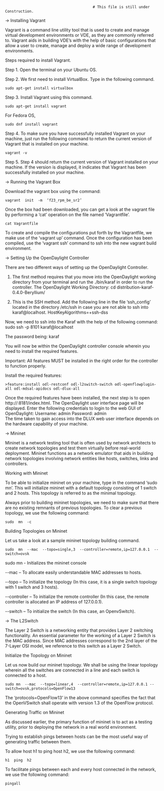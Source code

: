                                             # This file is still under Construction.

→ Installing Vagrant

Vagrant is a command line utility tool that is used to create and manage virtual development environments or VDE, as they are commonly referred to.
Vagrant aids in building VDE’s with the help of basic configurations that allow a user to create, manage and deploy a wide range of development environments.

Steps required to install Vagrant.

Step 1. Open the terminal on your Ubuntu OS.

Step 2. We first need to install VirtualBox. Type in the following command.

    sudo apt-get install virtualbox

Step 3. Install Vagrant using this command.
	
    sudo apt-get install vagrant

For Fedora OS,

    sudo dnf install vagrant
				
Step 4. To make sure you have successfully installed Vagrant on your machine, just run the following command to return the current version of Vagrant that is installed on your machine.

    vagrant -v

Step 5.  Step 4 should return the current version of Vagrant installed on your machine. If the version is displayed, it indicates that Vagrant has been successfully installed on your machine.

→ Running the Vagrant Box
	
Download the vagrant box using the command:

    vagrant  init  -m  ‘f23_rpm_be_sr2’

Once the box had been downloaded, you can get a look at the vagrant file by performing a ‘cat’ operation on the file named ‘Vagrantfile’.

    cat Vagrantfile

To create and compile the configurations put forth by the Vagrantfile, we make use of the ‘vagrant up’ command. Once the configuration has been compiled, use the ‘vagrant ssh’ command to ssh into the new vagrant build environment.


→ Setting Up the OpenDaylight Controller

There are two different ways of setting up the OpenDaylight Controller. 

1. The first method requires that you move into the OpenDaylight working directory from your terminal and run the ./bin/karaf in order to run the controller.
The OpenDaylight Working Directory:   cd   distribution-karaf-0.4.0-Beryllium/

2. This is the SSH method. Add the following line in the file ‘ssh_config’ located in the directory   /etc/ssh in case you are not able to ssh into karaf@localhost.
    HostKeyAlgorithms=+ssh-dss

Now, we need to ssh into the Karaf with the help of the following command:
    sudo  ssh  -p  8101  karaf@localhost
	
The password being:  karaf

You will now be within the OpenDaylight controller console wherein you need to install the required features.

Important: All features MUST be installed in the right order for the controller to function properly.

Install the required features:

	>feature:install odl-restconf odl-l2switch-switch odl-openflowplugin-all odl-mdsal-apidocs odl-dlux-all
	
Once the required features have been installed, the next step is to open http://<Controller Ip>:8181/index.html. The OpenDaylight user interface page will be displayed. Enter the following credentials to login to the web GUI of OpenDaylight:
Username: admin
Password: admin  	
The time taken to gain access into the DLUX web user interface depends on the hardware capability of your machine.

→ Mininet 

Mininet is a network testing tool that is often used by network architects to create network topologies and test them virtually before real-world deployment. Mininet functions as a network emulator that aids  in building network topologies involving network entities like hosts, switches, links and controllers.

Working with Mininet

To be able to initialize mininet on your machine, type in the command   ‘sudo  mn’. This will initialize mininet with a default topology consisting of 1 switch and 2 hosts. This topology is referred to as the minimal topology.

Always prior to building mininet topologies, we need to make sure that there are no existing remnants of previous topologies. To clear a previous topology, we use the following command:

    sudo  mn  -c

Building Topologies on Mininet

Let us take a look at a sample mininet topology building command.

    sudo  mn  --mac  --topo=single,3  --controller=remote,ip=127.0.0.1  --switch=ovsk

sudo mn - Initializes the mininet console

--mac – To allocate easily understandable MAC addresses to hosts.

--topo – To initialize the topology (In this case, it is a single switch topology with 1 switch and 3 hosts).

--controller – To initialize the remote controller (In this case, the remote controller is allocated an IP address of 127.0.0.1).

--switch – To initialize the switch (In this case, an OpenvSwitch).

→ The L2Switch 

The Layer 2 Switch is a networking entity that provides Layer 2 switching functionality. An essential parameter for the working of a Layer 2 Switch is the MAC address. Since MAC addresses correspond to the 2nd layer of the 7-Layer OSI model, we reference to this switch as a Layer 2 Switch.

Initialize the Topology on Mininet

Let us now build our mininet topology. We shall be using the linear topology wherein all the switches are connected in a line and each switch is connected to a host.

    sudo mn  --mac  --topo=linear,4  --controller=remote,ip=127.0.0.1 --switch=ovsk,protocols=OpenFlow13

The ‘protocols=OpenFlow13’ in the above command specifies the fact that the OpenVSwitch shall operate with version 1.3 of the OpenFlow protocol.

Generating Traffic on Mininet

As discussed earlier, the primary function of mininet is to act as a testing utility, prior to deploying the network in a real world environment.

Trying to establish pings between hosts can be the most useful way of generating traffic between them.

To allow host h1 to ping host h2, we use the following command:

    h1  ping  h2

To facilitate pings between each and every host connected in the network, we use the following command:

    pingall

